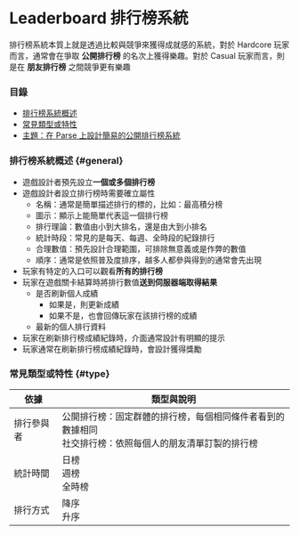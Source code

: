 # Leaderboard 排行榜系統

排行榜系統本質上就是透過比較與競爭來獲得成就感的系統，對於 Hardcore 玩家而言，通常會在爭取 **公開排行榜** 的名次上獲得樂趣。對於 Casual 玩家而言，則是在 **朋友排行榜** 之間競爭更有樂趣

### 目錄

* [排行榜系統概述](#general)
* [常見類型或特性](#type)
* [主題：在 Parse 上設計簡易的公開排行榜系統](leaderboard/parse-leaderboard-system.md)

### 排行榜系統概述 {#general}

* 遊戲設計者預先設立**一個或多個排行榜**
* 遊戲設計者設立排行榜時需要確立屬性
    * 名稱：通常是簡單描述排行的標的，比如：最高積分榜
    * 圖示：顯示上能簡單代表這一個排行榜
    * 排行理論：數值由小到大排名，還是由大到小排名
    * 統計時段：常見的是每天、每週、全時段的紀錄排行
    * 合理數值：預先設計合理範圍，可排除無意義或是作弊的數值
    * 順序：通常是依照普及度排序，越多人都參與得到的通常會先出現
* 玩家有特定的入口可以觀看**所有的排行榜**
* 玩家在遊戲關卡結算時將排行數值**送到伺服器端取得結果**
    * 是否刷新個人成績
        * 如果是，則更新成績
        * 如果不是，也會回傳玩家在該排行榜的成績
    * 最新的個人排行資料
* 玩家在刷新排行榜成績紀錄時，介面通常設計有明顯的提示
* 玩家通常在刷新排行榜成績紀錄時，會設計獲得獎勵

### 常見類型或特性 {#type}

| 依據 | 類型與說明 |
| --- | --- |
| 排行參與者 | 公開排行榜：固定群體的排行榜，每個相同條件者看到的數據相同 <br> 社交排行榜：依照每個人的朋友清單訂製的排行榜 |
| 統計時間 | 日榜 <br> 週榜 <br> 全時榜 |
| 排行方式 | 降序 <br> 升序 |